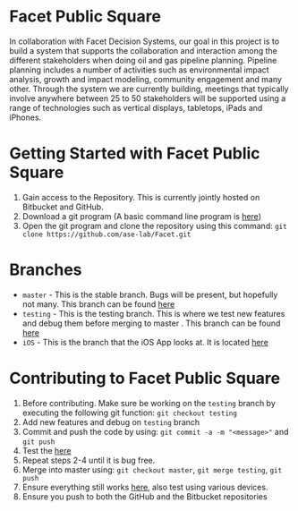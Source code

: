 # Facet Public Square

In collaboration with Facet Decision Systems, our goal in this project is to build a system that supports the collaboration and interaction among the different stakeholders when doing oil and gas pipeline planning. Pipeline planning includes a number of activities such as environmental impact analysis, growth and impact modeling, community engagement and many other. Through the system we are currently building, meetings that typically involve anywhere between 25 to 50 stakeholders will be supported using a range of technologies such as vertical displays, tabletops, iPads and iPhones.

# Getting Started with Facet Public Square

1. Gain access to the Repository. This is currently jointly hosted on Bitbucket and GitHub.
2. Download a git program (A basic command line program is [here](http://git-scm.com/))
3. Open the git program and clone the repository using this command: `git clone https://github.com/ase-lab/Facet.git`


# Branches
- `master` - This is the stable branch. Bugs will be present, but hopefully not many. This branch can be found [here](http://asebeast2.cpsc.ucalgary.ca:81/facet-prototyping/default.html)
- `testing` - This is the testing branch. This is where we test new features and debug them before merging to master . This branch can be found [here](http://asebeast2.cpsc.ucalgary.ca:81/testing/facet-prototyping/default.html)
- `iOS` - This is the branch that the iOS App looks at. It is located [here](http://asebeast2.cpsc.ucalgary.ca:81/iOS/facet-prototyping/default.html)

# Contributing to Facet Public Square
1. Before contributing. Make sure be working on the `testing` branch by executing the following git function: `git checkout testing`
2. Add new features and debug on `testing` branch
3. Commit and push the code by using: `git commit -a -m "<message>"` and `git push`
4. Test the [here](http://asebeast2.cpsc.ucalgary.ca:81/testing/facet-prototyping/default.html)
5. Repeat steps 2-4 until it is bug free.
6. Merge into master using: `git checkout master`, `git merge testing`, `git push`
7. Ensure everything still works [here](http://asebeast2.cpsc.ucalgary.ca:81/facet-prototyping/default.html), also test using various devices.
8. Ensure you push to both the GitHub and the Bitbucket repositories
